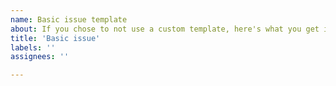 ```yaml
---
name: Basic issue template
about: If you chose to not use a custom template, here's what you get instead.
title: 'Basic issue'
labels: ''
assignees: ''

---
```


